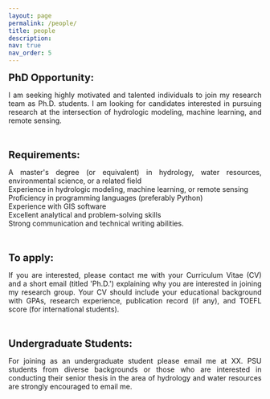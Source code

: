 ```yaml
---
layout: page
permalink: /people/
title: people
description:
nav: true
nav_order: 5
---
```


<strong style="font-size: 20px;">PhD Opportunity:</strong><br>
<p style="text-align: justify;">I am seeking highly motivated and talented individuals to join my research team as Ph.D. students. I am looking for candidates interested in pursuing research at the intersection of hydrologic modeling, machine learning, and remote sensing.<br><br><br>

<strong style="font-size: 20px;">Requirements:</strong><br>
<p style="text-align: justify;">A master's degree (or equivalent) in hydrology, water resources, environmental science, or a related field<br>
Experience in hydrologic modeling, machine learning, or remote sensing<br>
Proficiency in programming languages (preferably Python)<br> 
Experience with GIS software<br>
Excellent analytical and problem-solving skills<br>
Strong communication and technical writing abilities.<br><br><br>

<strong style="font-size: 20px;">To apply:</strong><br>
<p style="text-align: justify;">If you are interested, please contact me with your Curriculum Vitae (CV) and a short email (titled 'Ph.D.') explaining why you are interested in joining my research group. Your CV should include your educational background with GPAs, research experience, publication record (if any), and TOEFL score (for international students).<br><br><br>

<strong style="font-size: 20px;">Undergraduate Students:</strong><br>
<p style="text-align: justify;">For joining as an undergraduate student please email me at XX. PSU students from diverse backgrounds or those who are interested in conducting their senior thesis in the area of hydrology and water resources are strongly encouraged to email me.<br><br><br>
